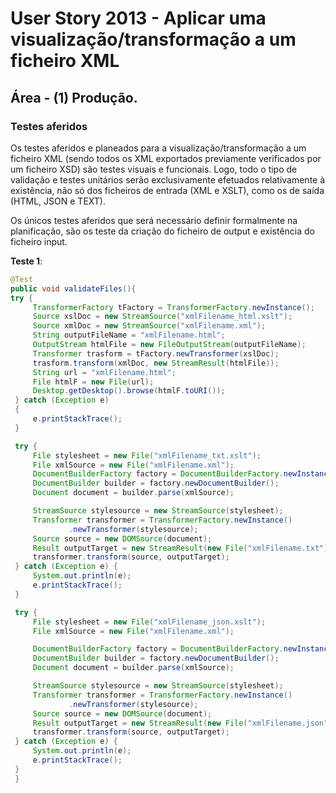 # User Story 2013 - Aplicar uma visualização/transformação a um ficheiro XML

## Área - (1) Produção.

### Testes aferidos

Os testes aferidos e planeados para a visualização/transformação a um ficheiro XML (sendo todos os XML exportados previamente verificados por um ficheiro XSD)  são testes visuais e funcionais. Logo, todo o tipo de validação e testes unitários serão exclusivamente efetuados relativamente à existência, não só dos ficheiros de entrada (XML e XSLT), como os de saída (HTML, JSON e TEXT). 

Os únicos testes aferidos que será necessário definir formalmente na planificação, são os teste da criação do ficheiro de output  e existência do ficheiro input.

**Teste 1**: 

```java
@Test
public void validateFiles(){
try {
     TransformerFactory tFactory = TransformerFactory.newInstance();
     Source xslDoc = new StreamSource("xmlFilename_html.xslt");
     Source xmlDoc = new StreamSource("xmlFilename.xml");
     String outputFileName = "xmlFilename.html";
     OutputStream htmlFile = new FileOutputStream(outputFileName);
     Transformer trasform = tFactory.newTransformer(xslDoc);
     trasform.transform(xmlDoc, new StreamResult(htmlFile));
     String url = "xmlFilename.html";
     File htmlF = new File(url);
     Desktop.getDesktop().browse(htmlF.toURI());
 } catch (Exception e)
 {
     e.printStackTrace();
 }

 try {
     File stylesheet = new File("xmlFilename_txt.xslt");
     File xmlSource = new File("xmlFilename.xml");
     DocumentBuilderFactory factory = DocumentBuilderFactory.newInstance();
     DocumentBuilder builder = factory.newDocumentBuilder();
     Document document = builder.parse(xmlSource);

     StreamSource stylesource = new StreamSource(stylesheet);
     Transformer transformer = TransformerFactory.newInstance()
             .newTransformer(stylesource);
     Source source = new DOMSource(document);
     Result outputTarget = new StreamResult(new File("xmlFilename.txt"));
     transformer.transform(source, outputTarget);
 } catch (Exception e) {
     System.out.println(e);
     e.printStackTrace();
 }

 try {
     File stylesheet = new File("xmlFilename_json.xslt");
     File xmlSource = new File("xmlFilename.xml");

     DocumentBuilderFactory factory = DocumentBuilderFactory.newInstance();
     DocumentBuilder builder = factory.newDocumentBuilder();
     Document document = builder.parse(xmlSource);

     StreamSource stylesource = new StreamSource(stylesheet);
     Transformer transformer = TransformerFactory.newInstance()
             .newTransformer(stylesource);
     Source source = new DOMSource(document);
     Result outputTarget = new StreamResult(new File("xmlFilename.json"));
     transformer.transform(source, outputTarget);
 } catch (Exception e) {
     System.out.println(e);
     e.printStackTrace();
 }
 }
```

